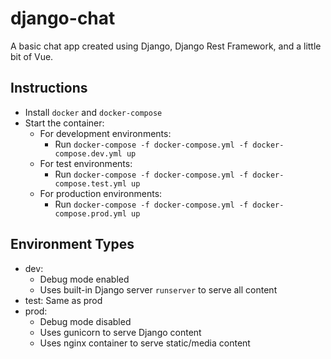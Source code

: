 # django-chat

A basic chat app created using Django, Django Rest Framework, and a little bit of Vue.


## Instructions

- Install `docker` and `docker-compose`
- Start the container:
  - For development environments:
    - Run `docker-compose -f docker-compose.yml -f docker-compose.dev.yml up`
  - For test environments:
    - Run `docker-compose -f docker-compose.yml -f docker-compose.test.yml up`
  - For production environments:
    - Run `docker-compose -f docker-compose.yml -f docker-compose.prod.yml up`

## Environment Types

- dev:
  - Debug mode enabled
  - Uses built-in Django server `runserver` to serve all content
- test: Same as prod
- prod:
  - Debug mode disabled
  - Uses gunicorn to serve Django content
  - Uses nginx container to serve static/media content
